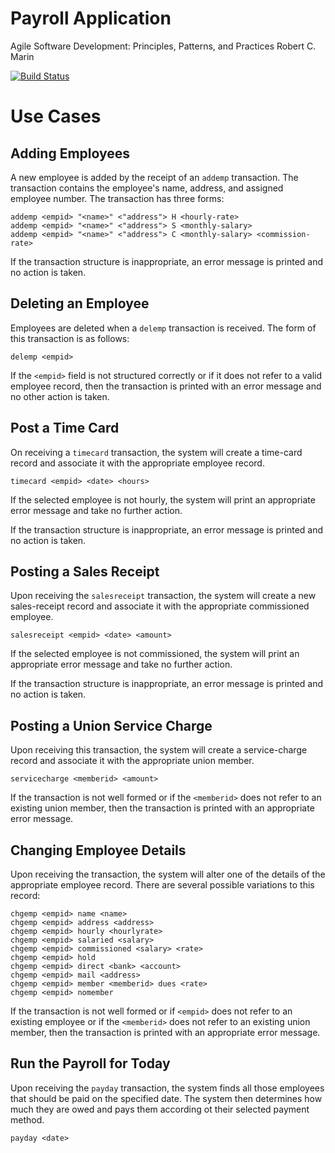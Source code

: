 Payroll Application
===================

Agile Software Development: Principles, Patterns, and Practices
Robert C. Marin

[![Build Status](https://travis-ci.org/mattgrogan/payroll.svg?branch=master)](https://travis-ci.org/mattgrogan/payroll)

# Use Cases

## Adding Employees

A new employee is added by the receipt of an `addemp` transaction. The transaction contains the employee's name, address, and assigned employee number. The transaction has three forms:

```
addemp <empid> "<name>" <"address"> H <hourly-rate>
addemp <empid> "<name>" <"address"> S <monthly-salary>
addemp <empid> "<name>" <"address"> C <monthly-salary> <commission-rate>
```

If the transaction structure is inappropriate, an error message is printed and no action is taken.

## Deleting an Employee

Employees are deleted when a  `delemp` transaction is received. The form of this transaction is as follows:

```
delemp <empid>
```

If the `<empid>` field is not  structured correctly or if it does not refer to a valid employee record, then the transaction is printed with an error message and no other action is taken.

## Post a Time Card

On receiving a `timecard` transaction, the system will create a time-card record and associate it with the appropriate employee record.

```
timecard <empid> <date> <hours>
```

If the selected employee is not hourly, the system will print an appropriate error message and take no further action.

If the transaction structure is inappropriate, an error message is printed and no action is taken.

## Posting a Sales Receipt

Upon receiving the `salesreceipt` transaction, the system will create a new sales-receipt record and associate it with the appropriate commissioned employee.

```
salesreceipt <empid> <date> <amount>
```

If the selected employee is not commissioned, the system will print an appropriate error message and take no further action.

If the transaction structure is inappropriate, an error message is printed and no action is taken.

## Posting a Union Service Charge

Upon receiving this transaction, the system will create a service-charge record and associate it with the appropriate union member.

```
servicecharge <memberid> <amount>
```

If the transaction is not well formed or if the `<memberid>` does not refer to an existing union member, then the transaction is printed with an appropriate error message.

## Changing Employee Details

Upon receiving the transaction, the system will alter one of the details of the appropriate employee record. There are several possible variations to this record:

```
chgemp <empid> name <name>                   
chgemp <empid> address <address>
chgemp <empid> hourly <hourlyrate>
chgemp <empid> salaried <salary>
chgemp <empid> commissioned <salary> <rate>
chgemp <empid> hold
chgemp <empid> direct <bank> <account>
chgemp <empid> mail <address>
chgemp <empid> member <memberid> dues <rate>
chgemp <empid> nomember
```

If the transaction is not well formed or if `<empid>` does not refer to an existing employee or if the `<memberid>` does not refer to an existing union member, then the transaction is printed with an appropriate error message.

## Run the Payroll for Today

Upon receiving the `payday` transaction, the system finds all those employees that should be paid on the specified date. The system then determines how much they are owed and pays them according ot their selected payment method.

```
payday <date>
```


